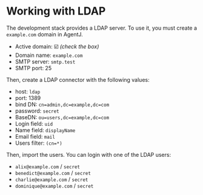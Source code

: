 # Working with LDAP

The development stack provides a LDAP server.
To use it, you must create a `example.com` domain in AgentJ.

- Active domain: ☑️ *(check the box)*
- Domain name: `example.com`
- SMTP server: `smtp.test`
- SMTP port: 25

Then, create a LDAP connector with the following values:

- host: `ldap`
- port: 1389
- bind DN: `cn=admin,dc=example,dc=com`
- password: `secret`
- BaseDN: `ou=users,dc=example,dc=com`
- Login field: `uid`
- Name field: `displayName`
- Email field: `mail`
- Users filter: `(cn=*)`

Then, import the users.
You can login with one of the LDAP users:

- `alix@example.com` / `secret`
- `benedict@example.com` / `secret`
- `charlie@example.com` / `secret`
- `dominique@example.com` / `secret`
